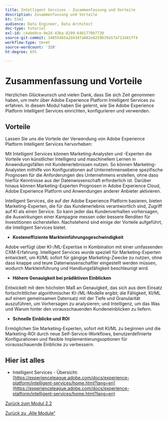 ```yaml
---
title: Intelligent Services - Zusammenfassung und Vorteile
description: Zusammenfassung und Vorteile
kt: 5342
audience: Data Engineer, Data Architect
doc-type: tutorial
exl-id: c4abe9ce-9e2d-43ba-8299-6461770b7720
source-git-commit: 348554b5a2d43d7a882e8259b39a57af13d41ff4
workflow-type: tm+mt
source-wordcount: '328'
ht-degree: 65%

---
```


# Zusammenfassung und Vorteile

Herzlichen Glückwunsch und vielen Dank, dass Sie sich Zeit genommen haben, um mehr über Adobe Experience Platform Intelligent Services zu erfahren.
In diesem Modul haben Sie gelernt, wie Sie Adobe Experience Platform Intelligent Services einrichten, konfigurieren und verwenden.

## Vorteile

Lassen Sie uns die Vorteile der Verwendung von Adobe Experience Platform Intelligent Services hervorheben:

Mit Intelligent Services können Marketing-Analysten und -Experten die Vorteile von künstlicher Intelligenz und maschinellem Lernen in Anwendungsfällen mit Kundenerlebnissen nutzen. So können Marketing-Analysten mithilfe von Konfigurationen auf Unternehmensebene spezifische Prognosen für die Anforderungen des Unternehmens erstellen, ohne dass hierfür Kenntnisse aus der Datenwissenschaft erforderlich ist. Darüber hinaus können Marketing-Experten Prognosen in Adobe Experience Cloud, Adobe Experience Platform und Anwendungen anderer Anbieter aktivieren.

Intelligent Services, die auf der Adobe Experience Platform basieren, bieten Marketing-Experten, die für das Kundenerlebnis verantwortlich sind, Zugriff auf KI als einen Service. So kann jeder das Kundenverhalten vorhersagen, die Auswirkungen einer Kampagne messen oder bessere Renditen für Investitionen sicherstellen. Nachstehend sind einige der Vorteile aufgeführt, die Intelligent Services bietet.

- **Kosteneffiziente Markteinführungsgeschwindigkeit**

Adobe verfügt über KI-/ML-Expertise in Kombination mit einer umfassenden CXM-Erfahrung. Intelligent Services wurde speziell für Marketing-Experten entwickelt, um KI/ML sofort für gängige Marketing-Zwecke zu nutzen, ohne dass knappe und teure Datenwissenschaftler eingestellt werden müssen, wodurch Markteinführung und Handlungsfähigkeit beschleunigt wird.

- **Höhere Genauigkeit bei prädiktiven Einblicken**

Entwickelt mit dem höchsten Maß an Genauigkeit, das sich aus dem Einsatz fortschrittlicher algorithmischer KI-/ML-Modelle ergibt; die Fähigkeit, KI/ML auf einem gemeinsamen Datensatz mit der Tiefe und Granularität auszuführen, um Vorhersagen zu analysieren; und Intelligenz, um das Was und Warum hinter den vorausschauenden Kundeneinblicken zu liefern.

- **Schnelle Einblicke und ROI**

Ermöglichen Sie Marketing-Experten, sofort mit KI/ML zu beginnen und die Marketing-ROI durch neue Self-Service-Workflows, benutzerdefinierte Konfigurationen und flexible Implementierungsoptionen für vorausschauende Einblicke zu verbessern.

## Hier ist alles

- Intelligent Services - Übersicht: [https://experienceleague.adobe.com/docs/experience-platform/intelligent-services/home.html?lang=en](https://experienceleague.adobe.com/docs/experience-platform/intelligent-services/home.html?lang=en)

[Zurück zum Modul 2.2](./intelligent-services.md)

[Zurück zu „Alle Module“](./../../../overview.md)
